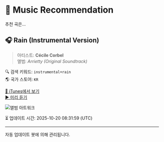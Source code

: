 
# 🎵 Music Recommendation

추천 곡은...

## 🎧 Rain (Instrumental Version)  
> 아티스트: **Cécile Corbel**  
> 앨범: _Arrietty (Original Soundtrack)_  

🔍 검색 키워드: `instrumental+rain`  
🌎 국가 스토어: `KR`

[🔗 iTunes에서 보기](https://music.apple.com/kr/album/rain-instrumental-version/885298594?i=885298611&uo=4)  
[▶️ 미리 듣기](https://audio-ssl.itunes.apple.com/itunes-assets/AudioPreview125/v4/43/c9/9d/43c99dc9-af86-499a-501b-68bdda74ae42/mzaf_16046381833837803434.plus.aac.p.m4a)

![앨범 아트워크](https://is1-ssl.mzstatic.com/image/thumb/Music124/v4/97/a3/1b/97a31b5a-1893-2af3-296a-e15684a70c49/TKCA-73537.jpg/100x100bb.jpg)

⏳ 업데이트 시간: 2025-10-20 08:31:59 (UTC)

---
자동 업데이트 봇에 의해 관리됩니다.
